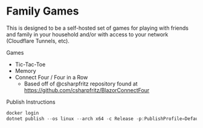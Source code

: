 # Family Games

This is designed to be a self-hosted set of games for playing with friends and family in your household and/or with access to your network (Cloudflare Tunnels, etc). 

Games
- Tic-Tac-Toe
- Memory
- Connect Four / Four in a Row
  - Based off of @csharpfritz repository found at https://github.com/csharpfritz/BlazorConnectFour

Publish Instructions

```powershell
docker login
dotnet publish --os linux --arch x64 -c Release -p:PublishProfile=DefaultContainer -p:ContainerImageTags='"1.0.1;latest"'
```
